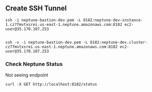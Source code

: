 ## Create SSH Tunnel

```
ssh -i neptune-bastion-dev.pem -L 8182:neptune-dev-instance-1.cz7fmvtxsrei.us-east-1.neptune.amazonaws.com:8182 ec2-user@35.170.107.253


ssh -v -i neptune-bastion-dev.pem -L 8182:neptune-dev.cluster-cz7fmvtxsrei.us-east-1.neptune.amazonaws.com:8182 ec2-user@35.170.107.253

```
### Check Neptune Status
Not seeing endpoint

```
curl -X GET http://localhost:8182/status
```